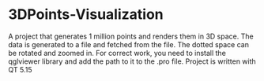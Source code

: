 # 3DPoints-Visualization
A project that generates 1 million points and renders them in 3D space.
The data is generated to a file and fetched from the file.
The dotted space can be rotated and zoomed in.
For correct work, you need to install the qglviewer library and add the path to it to the .pro file.
Project is written with QT 5.15
